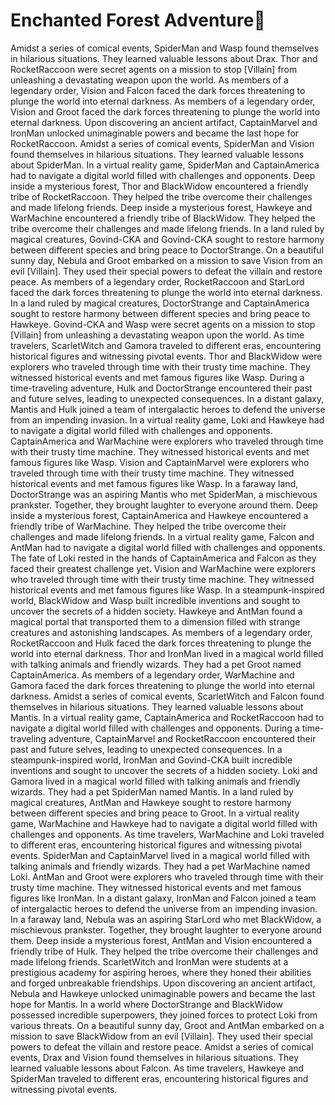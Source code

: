 # Enchanted Forest Adventure:star2:

Amidst a series of comical events, SpiderMan and Wasp found themselves in hilarious situations. They learned valuable lessons about Drax.
Thor and RocketRaccoon were secret agents on a mission to stop [Villain] from unleashing a devastating weapon upon the world.
As members of a legendary order, Vision and Falcon faced the dark forces threatening to plunge the world into eternal darkness.
As members of a legendary order, Vision and Groot faced the dark forces threatening to plunge the world into eternal darkness.
Upon discovering an ancient artifact, CaptainMarvel and IronMan unlocked unimaginable powers and became the last hope for RocketRaccoon.
Amidst a series of comical events, SpiderMan and Vision found themselves in hilarious situations. They learned valuable lessons about SpiderMan.
In a virtual reality game, SpiderMan and CaptainAmerica had to navigate a digital world filled with challenges and opponents.
Deep inside a mysterious forest, Thor and BlackWidow encountered a friendly tribe of RocketRaccoon. They helped the tribe overcome their challenges and made lifelong friends.
Deep inside a mysterious forest, Hawkeye and WarMachine encountered a friendly tribe of BlackWidow. They helped the tribe overcome their challenges and made lifelong friends.
In a land ruled by magical creatures, Govind-CKA and Govind-CKA sought to restore harmony between different species and bring peace to DoctorStrange.
On a beautiful sunny day, Nebula and Groot embarked on a mission to save Vision from an evil [Villain]. They used their special powers to defeat the villain and restore peace.
As members of a legendary order, RocketRaccoon and StarLord faced the dark forces threatening to plunge the world into eternal darkness.
In a land ruled by magical creatures, DoctorStrange and CaptainAmerica sought to restore harmony between different species and bring peace to Hawkeye.
Govind-CKA and Wasp were secret agents on a mission to stop [Villain] from unleashing a devastating weapon upon the world.
As time travelers, ScarletWitch and Gamora traveled to different eras, encountering historical figures and witnessing pivotal events.
Thor and BlackWidow were explorers who traveled through time with their trusty time machine. They witnessed historical events and met famous figures like Wasp.
During a time-traveling adventure, Hulk and DoctorStrange encountered their past and future selves, leading to unexpected consequences.
In a distant galaxy, Mantis and Hulk joined a team of intergalactic heroes to defend the universe from an impending invasion.
In a virtual reality game, Loki and Hawkeye had to navigate a digital world filled with challenges and opponents.
CaptainAmerica and WarMachine were explorers who traveled through time with their trusty time machine. They witnessed historical events and met famous figures like Wasp.
Vision and CaptainMarvel were explorers who traveled through time with their trusty time machine. They witnessed historical events and met famous figures like Wasp.
In a faraway land, DoctorStrange was an aspiring Mantis who met SpiderMan, a mischievous prankster. Together, they brought laughter to everyone around them.
Deep inside a mysterious forest, CaptainAmerica and Hawkeye encountered a friendly tribe of WarMachine. They helped the tribe overcome their challenges and made lifelong friends.
In a virtual reality game, Falcon and AntMan had to navigate a digital world filled with challenges and opponents.
The fate of Loki rested in the hands of CaptainAmerica and Falcon as they faced their greatest challenge yet.
Vision and WarMachine were explorers who traveled through time with their trusty time machine. They witnessed historical events and met famous figures like Wasp.
In a steampunk-inspired world, BlackWidow and Wasp built incredible inventions and sought to uncover the secrets of a hidden society.
Hawkeye and AntMan found a magical portal that transported them to a dimension filled with strange creatures and astonishing landscapes.
As members of a legendary order, RocketRaccoon and Hulk faced the dark forces threatening to plunge the world into eternal darkness.
Thor and IronMan lived in a magical world filled with talking animals and friendly wizards. They had a pet Groot named CaptainAmerica.
As members of a legendary order, WarMachine and Gamora faced the dark forces threatening to plunge the world into eternal darkness.
Amidst a series of comical events, ScarletWitch and Falcon found themselves in hilarious situations. They learned valuable lessons about Mantis.
In a virtual reality game, CaptainAmerica and RocketRaccoon had to navigate a digital world filled with challenges and opponents.
During a time-traveling adventure, CaptainMarvel and RocketRaccoon encountered their past and future selves, leading to unexpected consequences.
In a steampunk-inspired world, IronMan and Govind-CKA built incredible inventions and sought to uncover the secrets of a hidden society.
Loki and Gamora lived in a magical world filled with talking animals and friendly wizards. They had a pet SpiderMan named Mantis.
In a land ruled by magical creatures, AntMan and Hawkeye sought to restore harmony between different species and bring peace to Groot.
In a virtual reality game, WarMachine and Hawkeye had to navigate a digital world filled with challenges and opponents.
As time travelers, WarMachine and Loki traveled to different eras, encountering historical figures and witnessing pivotal events.
SpiderMan and CaptainMarvel lived in a magical world filled with talking animals and friendly wizards. They had a pet WarMachine named Loki.
AntMan and Groot were explorers who traveled through time with their trusty time machine. They witnessed historical events and met famous figures like IronMan.
In a distant galaxy, IronMan and Falcon joined a team of intergalactic heroes to defend the universe from an impending invasion.
In a faraway land, Nebula was an aspiring StarLord who met BlackWidow, a mischievous prankster. Together, they brought laughter to everyone around them.
Deep inside a mysterious forest, AntMan and Vision encountered a friendly tribe of Hulk. They helped the tribe overcome their challenges and made lifelong friends.
ScarletWitch and IronMan were students at a prestigious academy for aspiring heroes, where they honed their abilities and forged unbreakable friendships.
Upon discovering an ancient artifact, Nebula and Hawkeye unlocked unimaginable powers and became the last hope for Mantis.
In a world where DoctorStrange and BlackWidow possessed incredible superpowers, they joined forces to protect Loki from various threats.
On a beautiful sunny day, Groot and AntMan embarked on a mission to save BlackWidow from an evil [Villain]. They used their special powers to defeat the villain and restore peace.
Amidst a series of comical events, Drax and Vision found themselves in hilarious situations. They learned valuable lessons about Falcon.
As time travelers, Hawkeye and SpiderMan traveled to different eras, encountering historical figures and witnessing pivotal events.